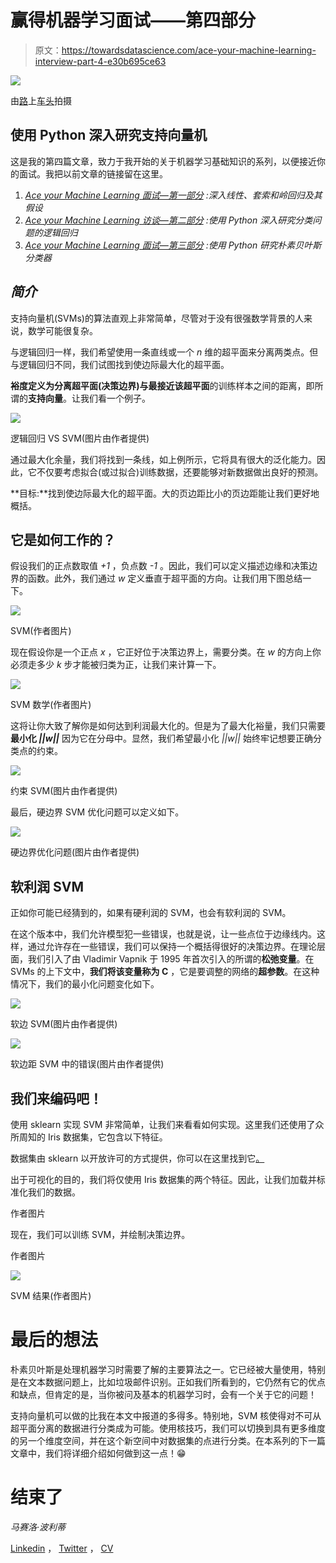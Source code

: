 # 赢得机器学习面试——第四部分

> 原文：<https://towardsdatascience.com/ace-your-machine-learning-interview-part-4-e30b695ce63>

![](img/a2b1cc015faf544a61e4506dc20c54ba.png)

由[路](https://unsplash.com?utm_source=medium&utm_medium=referral)上[车头](https://unsplash.com/@headwayio?utm_source=medium&utm_medium=referral)拍摄

## 使用 Python 深入研究支持向量机

这是我的第四篇文章，致力于我开始的关于机器学习基础知识的系列，以便接近你的面试。我把以前文章的链接留在这里。

1.  [*Ace your Machine Learning 面试—第一部分*](/ace-your-machine-learning-interview-part-1-e6a5897e6844) *:深入线性、套索和岭回归及其假设*
2.  [*Ace your Machine Learning 访谈—第二部分*](https://medium.com/towards-data-science/ace-your-machine-learning-interview-part-2-c58526b5faba) *:使用 Python 深入研究分类问题的逻辑回归*
3.  [*Ace your Machine Learning 面试—第三部分*](https://medium.com/towards-data-science/ace-your-machine-learning-interview-part-3-af432f922aa7) *:使用 Python 研究朴素贝叶斯分类器*

## *简介*

支持向量机(SVMs)的算法直观上非常简单，尽管对于没有很强数学背景的人来说，数学可能很复杂。

与逻辑回归一样，我们希望使用一条直线或一个 *n* 维的超平面来分离两类点。但与逻辑回归不同，我们试图找到使边际最大化的超平面。

**裕度定义为分离超平面(决策边界)与最接近该超平面**的训练样本之间的距离，即所谓的**支持向量**。让我们看一个例子。

![](img/632121900c4fb844538f4afc24c7b31d.png)

逻辑回归 VS SVM(图片由作者提供)

通过最大化余量，我们将找到一条线，如上例所示，它将具有很大的泛化能力。因此，它不仅要考虑拟合(或过拟合)训练数据，还要能够对新数据做出良好的预测。

**目标:**找到使边际最大化的超平面。大的页边距比小的页边距能让我们更好地概括。

## 它是如何工作的？

假设我们的正点数取值 *+1* ，负点数 *-1* 。因此，我们可以定义描述边缘和决策边界的函数。此外，我们通过 *w* 定义垂直于超平面的方向。让我们用下图总结一下。

![](img/c7af37b70442e982356f0383f45bd363.png)

SVM(作者图片)

现在假设你是一个正点 *x* ，它正好位于决策边界上，需要分类。在 *w* 的方向上你必须走多少 *k* 步才能被归类为正，让我们来计算一下。

![](img/38c618af7673925826383f60f8f322f7.png)

SVM 数学(作者图片)

这将让你大致了解你是如何达到利润最大化的。但是为了最大化裕量，我们只需要**最小化 *||w||*** 因为它在分母中。显然，我们希望最小化 *||w||* 始终牢记想要正确分类点的约束。

![](img/33ef3dccc7ad884fe254cc122fd21846.png)

约束 SVM(图片由作者提供)

最后，硬边界 SVM 优化问题可以定义如下。

![](img/67939ad4dbc79fa1e4f8bba21ec8b3d8.png)

硬边界优化问题(图片由作者提供)

## 软利润 SVM

正如你可能已经猜到的，如果有硬利润的 SVM，也会有软利润的 SVM。

在这个版本中，我们允许模型犯一些错误，也就是说，让一些点位于边缘线内。这样，通过允许存在一些错误，我们可以保持一个概括得很好的决策边界。在理论层面，我们引入了由 Vladimir Vapnik 于 1995 年首次引入的所谓的**松弛变量**。在 SVMs 的上下文中，**我们将该变量称为 C** ，它是要调整的网络的**超参数**。在这种情况下，我们的最小化问题变化如下。

![](img/4f0c1f843d134b114fad08cefec14848.png)

软边 SVM(图片由作者提供)

![](img/a82d0fa7a68abff3fcd4b7cdb6c98037.png)

软边距 SVM 中的错误(图片由作者提供)

## 我们来编码吧！

使用 sklearn 实现 SVM 非常简单，让我们来看看如何实现。这里我们还使用了众所周知的 Iris 数据集，它包含以下特征。

数据集由 sklearn 以开放许可的方式提供，你可以在这里找到它[。](https://scikit-learn.org/stable/modules/generated/sklearn.datasets.load_iris.html#)

出于可视化的目的，我们将仅使用 Iris 数据集的两个特征。因此，让我们加载并标准化我们的数据。

作者图片

现在，我们可以训练 SVM，并绘制决策边界。

作者图片

![](img/668c4ea003e7e071b0c916c37cb2863e.png)

SVM 结果(作者图片)

# 最后的想法

朴素贝叶斯是处理机器学习时需要了解的主要算法之一。它已经被大量使用，特别是在文本数据问题上，比如垃圾邮件识别。正如我们所看到的，它仍然有它的优点和缺点，但肯定的是，当你被问及基本的机器学习时，会有一个关于它的问题！

支持向量机可以做的比我在本文中报道的多得多。特别地，SVM 核使得对不可从超平面分离的数据进行分类成为可能。使用核技巧，我们可以切换到具有更多维度的另一个维度空间，并在这个新空间中对数据集的点进行分类。在本系列的下一篇文章中，我们将详细介绍如何做到这一点！😁

# 结束了

*马赛洛·波利蒂*

[Linkedin](https://www.linkedin.com/in/marcello-politi/) ， [Twitter](https://twitter.com/_March08_) ， [CV](https://march-08.github.io/digital-cv/)